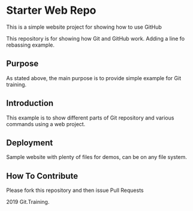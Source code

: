 # Starter Web Repo

This is a simple website project for showing how to use GitHub

This repository is for showing how Git and GitHub work.
Adding a line fo rebassing example.

## Purpose

As stated above, the main purpose is to provide simple example for Git training.

## Introduction

This example is to show different parts of Git repository and various commands using a web project.

## Deployment

Sample website with plenty of files for demos, can be on any file system.

## How To Contribute

Please fork this repository and then issue Pull Requests

2019 Git.Training.